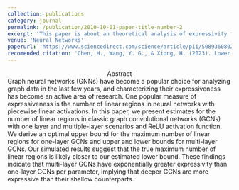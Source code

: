 ```yaml
---
collection: publications
category: journal
permalink: /publication/2010-10-01-paper-title-number-2
excerpt: 'This paper is about an theoretical analysis of expressivity for graph convolutional networks.'
venue: 'Neural Networks'
paperurl: 'https://www.sciencedirect.com/science/article/pii/S0893608023005191'
recomended citation: 'Chen, H., Wang, Y. G., & Xiong, H. (2023). Lower and upper bounds for numbers of linear regions of graph convolutional networks. *Neural Networks*, 168, 394-404.'
---
```

<center>Abstract</center>
Graph neural networks (GNNs) have become a popular choice for analyzing graph data in the last few years, and characterizing their expressiveness has become an active area of research. One popular measure of expressiveness is the number of linear regions in neural networks with piecewise linear activations. In this paper, we present estimates for the number of linear regions in classic graph convolutional networks (GCNs) with one layer and multiple-layer scenarios and ReLU activation function. We derive an optimal upper bound for the maximum number of linear regions for one-layer GCNs and upper and lower bounds for multi-layer GCNs. Our simulated results suggest that the true maximum number of linear regions is likely closer to our estimated lower bound. These findings indicate that multi-layer GCNs have exponentially greater expressivity than one-layer GCNs per parameter, implying that deeper GCNs are more expressive than their shallow counterparts.
